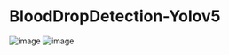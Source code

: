 # BloodDropDetection-Yolov5
![image](https://user-images.githubusercontent.com/104578088/224532994-ccaacd41-8faa-4f31-8988-83c8d4549908.png)
![image](https://user-images.githubusercontent.com/104578088/224533022-c9c32dc7-5a3c-46e0-98eb-fa13e19aa3f3.png)

